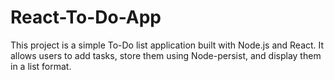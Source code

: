 # React-To-Do-App
This project is a simple To-Do list application built with Node.js and React. It allows users to add tasks, store them using Node-persist, and display them in a list format.
